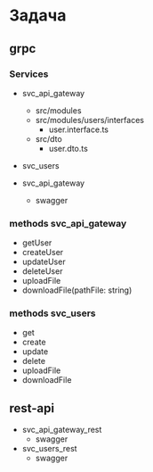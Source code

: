 # Задача

## grpc

### Services
- svc_api_gateway
  - src/modules
  - src/modules/users/interfaces
    - user.interface.ts
  - src/dto
    - user.dto.ts
- svc_users

- svc_api_gateway
  - swagger

### methods svc_api_gateway
- getUser
- createUser
- updateUser
- deleteUser
- uploadFile 
- downloadFile(pathFile: string)

### methods svc_users
- get
- create
- update
- delete
- uploadFile
- downloadFile

## rest-api
- svc_api_gateway_rest
  - swagger
- svc_users_rest
  - swagger